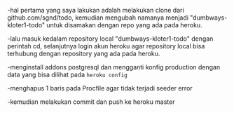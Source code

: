 -hal pertama yang saya lakukan adalah melakukan clone dari github.com/sgnd/todo, kemudian mengubah namanya menjadi "dumbways-kloter1-todo" untuk disamakan dengan repo yang ada pada heroku.

-lalu masuk kedalam repository local "dumbways-kloter1-todo" dengan perintah cd, selanjutnya login akun heroku agar repository local bisa terhubung dengan repository yang ada pada heroku. 

-menginstall addons postgresql dan mengganti konfig production dengan data yang bisa dilihat pada `heroku config`

-menghapus 1 baris pada Procfile agar tidak terjadi seeder error

-kemudian melakukan commit dan push ke heroku master
